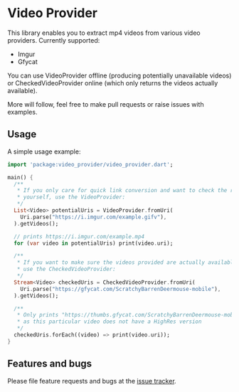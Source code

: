 # Video Provider

This library enables you to extract mp4 videos from various video providers. Currently supported:

- Imgur
- Gfycat

You can use VideoProvider offline (producing potentially unavailable videos) or CheckedVideoProvider online (which only returns the videos actually available).

More will follow, feel free to make pull requests or raise issues with examples.

## Usage

A simple usage example:

```dart
import 'package:video_provider/video_provider.dart';

main() {
  /**
   * If you only care for quick link conversion and want to check the result
   * yourself, use the VideoProvider:
   */
  List<Video> potentialUris = VideoProvider.fromUri(
    Uri.parse("https://i.imgur.com/example.gifv"),
  ).getVideos();

  // prints https://i.imgur.com/example.mp4
  for (var video in potentialUris) print(video.uri);

  /**
   * If you want to make sure the videos provided are actually available,
   * use the CheckedVideoProvider:
   */
  Stream<Video> checkedUris = CheckedVideoProvider.fromUri(
    Uri.parse("https://gfycat.com/ScratchyBarrenDeermouse-mobile"),
  ).getVideos();

  /**
   * Only prints "https://thumbs.gfycat.com/ScratchyBarrenDeermouse-mobile.mp4",
   * as this particular video does not have a HighRes version
   */
  checkedUris.forEach((video) => print(video.uri));
}
```

## Features and bugs

Please file feature requests and bugs at the [issue tracker][tracker].

[tracker]: https://github.com/StefanLobbenmeier/video_provider/issues
